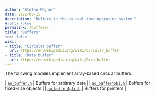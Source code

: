 ```yaml
---
author: "Stefan Wagner"
date: 2022-08-15
description: "Buffers in the ao real-time operating system."
draft: false
permalink: /buffers/
title: "Buffers"
toc: false
wiki:
- title: "Circular buffer"
  url: https://en.wikipedia.org/wiki/Circular_buffer
- title: "Data buffer"
  url: https://en.wikipedia.org/wiki/Data_buffer
---
```


The following modules implement array-based circular buffers.

| [`ao_buffer.h`](src/ao/ao_buffer.h.md) | Buffers for arbitrary data |
| [`ao_buffer4obj.h`](src/ao/ao_buffer4obj.h.md) | Buffers for fixed-size objects |
| [`ao_buffer4ptr.h`](src/ao/ao_buffer4ptr.h.md) | Buffers for pointers |
